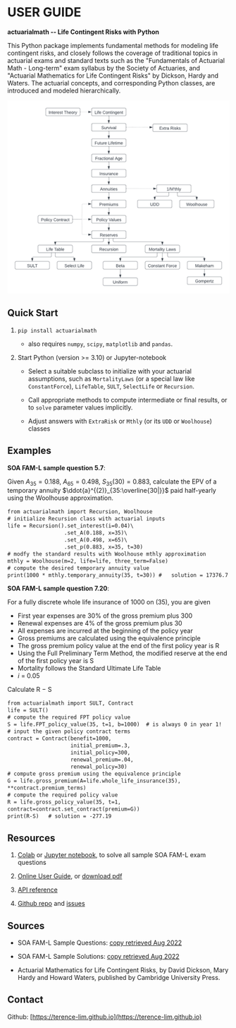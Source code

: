 # USER GUIDE

__actuarialmath -- Life Contingent Risks with Python__

This Python package implements fundamental methods for modeling life contingent risks, and closely follows the coverage of traditional topics in actuarial exams and standard texts such as the "Fundamentals of Actuarial Math - Long-term" exam syllabus by the Society of Actuaries, and "Actuarial Mathematics for Life Contingent Risks" by Dickson, Hardy and Waters.  The actuarial concepts, and corresponding Python classes, are introduced and modeled hierarchically.


![classes and concepts](FAM-L.png)


## Quick Start

1. `pip install actuarialmath`

   - also requires `numpy`, `scipy`, `matplotlib` and `pandas`.


2. Start Python (version >= 3.10) or Jupyter-notebook


   - Select a suitable subclass to initialize with your actuarial assumptions, such as `MortalityLaws` (or a special law like `ConstantForce`), `LifeTable`, `SULT`, `SelectLife` or `Recursion`.

   - Call appropriate methods to compute intermediate or final results, or to `solve` parameter values implicitly.

   - Adjust answers with `ExtraRisk` or `Mthly` (or its `UDD` or `Woolhouse`) classes


## Examples

__SOA FAM-L sample question 5.7__: 

Given $A_{35} = 0.188$, $A_{65} = 0.498$, $S_{35}(30) = 0.883$, calculate the EPV of a temporary annuity $\ddot{a}^{(2)}_{35:\overline{30|}}$ paid half-yearly using the Woolhouse approximation.

```
from actuarialmath import Recursion, Woolhouse
# initialize Recursion class with actuarial inputs
life = Recursion().set_interest(i=0.04)\
                  .set_A(0.188, x=35)\
                  .set_A(0.498, x=65)\
                  .set_p(0.883, x=35, t=30)
# modfy the standard results with Woolhouse mthly approximation
mthly = Woolhouse(m=2, life=life, three_term=False)
# compute the desired temporary annuity value
print(1000 * mthly.temporary_annuity(35, t=30)) #   solution = 17376.7
```

__SOA FAM-L sample question 7.20__:

For a fully discrete whole life insurance of 1000 on (35), you are given
- First year expenses are 30% of the gross premium plus 300
- Renewal expenses are 4% of the gross premium plus 30
- All expenses are incurred at the beginning of the policy year
- Gross premiums are calculated using the equivalence principle
- The gross premium policy value at the end of the first policy year is R
- Using the Full Preliminary Term Method, the modified reserve at the end of the first policy year is S
- Mortality follows the Standard Ultimate Life Table
- _i_ = 0.05

Calculate R − S
```
from actuarialmath import SULT, Contract
life = SULT()
# compute the required FPT policy value
S = life.FPT_policy_value(35, t=1, b=1000)  # is always 0 in year 1!
# input the given policy contract terms
contract = Contract(benefit=1000,
                    initial_premium=.3,
                    initial_policy=300,
                    renewal_premium=.04,
                    renewal_policy=30)
# compute gross premium using the equivalence principle
G = life.gross_premium(A=life.whole_life_insurance(35), **contract.premium_terms)
# compute the required policy value
R = life.gross_policy_value(35, t=1, contract=contract.set_contract(premium=G))
print(R-S)   # solution = -277.19
```


## Resources

1. [Colab](https://colab.research.google.com/drive/1TcNr1x5HbT2fF3iFMYGXdN_cvRKiSua4?usp=sharing) or [Jupyter notebook](https://terence-lim.github.io/notes/faml.ipynb), to solve all sample SOA FAM-L exam questions

2. [Online User Guide](https://terence-lim.github.io/actuarialmath-guide/), or [download pdf](https://terence-lim.github.io/notes/actuarialmath-guide.pdf)

3. [API reference](https://actuarialmath.readthedocs.io/en/latest/)

4. [Github repo](https://github.com/terence-lim/actuarialmath.git) and [issues](https://github.com/terence-lim/actuarialmath/issues)



## Sources

- SOA FAM-L Sample Questions: [copy retrieved Aug 2022](https://terence-lim.github.io/notes/2022-10-exam-fam-l-quest.pdf)

- SOA FAM-L Sample Solutions: [copy retrieved Aug 2022](https://terence-lim.github.io/notes/2022-10-exam-fam-l-sol.pdf)

- Actuarial Mathematics for Life Contingent Risks, by David Dickson, Mary Hardy and Howard Waters, published by Cambridge University Press.


## Contact

Github: [https://terence-lim.github.io](https://terence-lim.github.io)
